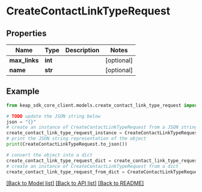 # CreateContactLinkTypeRequest


## Properties

Name | Type | Description | Notes
------------ | ------------- | ------------- | -------------
**max_links** | **int** |  | [optional] 
**name** | **str** |  | [optional] 

## Example

```python
from keap_sdk_core_client.models.create_contact_link_type_request import CreateContactLinkTypeRequest

# TODO update the JSON string below
json = "{}"
# create an instance of CreateContactLinkTypeRequest from a JSON string
create_contact_link_type_request_instance = CreateContactLinkTypeRequest.from_json(json)
# print the JSON string representation of the object
print(CreateContactLinkTypeRequest.to_json())

# convert the object into a dict
create_contact_link_type_request_dict = create_contact_link_type_request_instance.to_dict()
# create an instance of CreateContactLinkTypeRequest from a dict
create_contact_link_type_request_from_dict = CreateContactLinkTypeRequest.from_dict(create_contact_link_type_request_dict)
```
[[Back to Model list]](../README.md#documentation-for-models) [[Back to API list]](../README.md#documentation-for-api-endpoints) [[Back to README]](../README.md)


